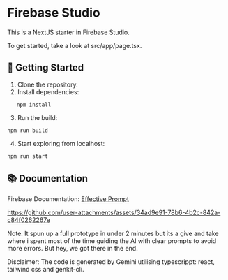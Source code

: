# Firebase Studio

This is a NextJS starter in Firebase Studio.

To get started, take a look at src/app/page.tsx.

## 🚀 Getting Started

1. Clone the repository.
2. Install dependencies:

```
   npm install
```

3. Run the build:

```
npm run build
```

4. Start exploring from localhost:

```
npm run start
```

## 📚 Documentation
  
Firebase Documentation: [Effective Prompt](https://firebase.google.com/docs/studio/prompting?_gl=1*1x2p5c5*_up*MQ..*_ga*MTEzMDQ1MTcyOC4xNzQ0NDQ4MDMz*_ga_CW55HF8NVT*MTc0NDQ0ODAzMy4xLjAuMTc0NDQ0ODAzMy4wLjAuMA)



https://github.com/user-attachments/assets/34ad9e91-78b6-4b2c-842a-c84f0262267e


Note: It spun up a full prototype in under 2 minutes but its a give and take where i spent most of the time guiding the AI with clear prompts to avoid more errors. But hey, we got there in the end. 

Disclaimer: The code is generated by Gemini utilising typescrippt: react, tailwind css and genkit-cli. 
